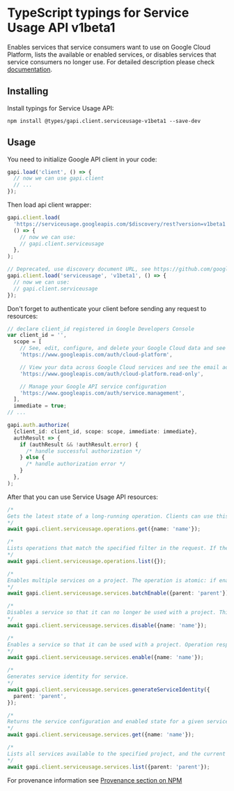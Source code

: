 # TypeScript typings for Service Usage API v1beta1

Enables services that service consumers want to use on Google Cloud Platform, lists the available or enabled services, or disables services that service consumers no longer use.
For detailed description please check [documentation](https://cloud.google.com/service-usage/).

## Installing

Install typings for Service Usage API:

```
npm install @types/gapi.client.serviceusage-v1beta1 --save-dev
```

## Usage

You need to initialize Google API client in your code:

```typescript
gapi.load('client', () => {
  // now we can use gapi.client
  // ...
});
```

Then load api client wrapper:

```typescript
gapi.client.load(
  'https://serviceusage.googleapis.com/$discovery/rest?version=v1beta1',
  () => {
    // now we can use:
    // gapi.client.serviceusage
  },
);
```

```typescript
// Deprecated, use discovery document URL, see https://github.com/google/google-api-javascript-client/blob/master/docs/reference.md#----gapiclientloadname----version----callback--
gapi.client.load('serviceusage', 'v1beta1', () => {
  // now we can use:
  // gapi.client.serviceusage
});
```

Don't forget to authenticate your client before sending any request to resources:

```typescript
// declare client_id registered in Google Developers Console
var client_id = '',
  scope = [
    // See, edit, configure, and delete your Google Cloud data and see the email address for your Google Account.
    'https://www.googleapis.com/auth/cloud-platform',

    // View your data across Google Cloud services and see the email address of your Google Account
    'https://www.googleapis.com/auth/cloud-platform.read-only',

    // Manage your Google API service configuration
    'https://www.googleapis.com/auth/service.management',
  ],
  immediate = true;
// ...

gapi.auth.authorize(
  {client_id: client_id, scope: scope, immediate: immediate},
  authResult => {
    if (authResult && !authResult.error) {
      /* handle successful authorization */
    } else {
      /* handle authorization error */
    }
  },
);
```

After that you can use Service Usage API resources: <!-- TODO: make this work for multiple namespaces -->

```typescript
/*
Gets the latest state of a long-running operation. Clients can use this method to poll the operation result at intervals as recommended by the API service.
*/
await gapi.client.serviceusage.operations.get({name: 'name'});

/*
Lists operations that match the specified filter in the request. If the server doesn't support this method, it returns `UNIMPLEMENTED`.
*/
await gapi.client.serviceusage.operations.list({});

/*
Enables multiple services on a project. The operation is atomic: if enabling any service fails, then the entire batch fails, and no state changes occur. Operation response type: `google.protobuf.Empty`
*/
await gapi.client.serviceusage.services.batchEnable({parent: 'parent'});

/*
Disables a service so that it can no longer be used with a project. This prevents unintended usage that may cause unexpected billing charges or security leaks. It is not valid to call the disable method on a service that is not currently enabled. Callers will receive a `FAILED_PRECONDITION` status if the target service is not currently enabled. Operation response type: `google.protobuf.Empty`
*/
await gapi.client.serviceusage.services.disable({name: 'name'});

/*
Enables a service so that it can be used with a project. Operation response type: `google.protobuf.Empty`
*/
await gapi.client.serviceusage.services.enable({name: 'name'});

/*
Generates service identity for service.
*/
await gapi.client.serviceusage.services.generateServiceIdentity({
  parent: 'parent',
});

/*
Returns the service configuration and enabled state for a given service.
*/
await gapi.client.serviceusage.services.get({name: 'name'});

/*
Lists all services available to the specified project, and the current state of those services with respect to the project. The list includes all public services, all services for which the calling user has the `servicemanagement.services.bind` permission, and all services that have already been enabled on the project. The list can be filtered to only include services in a specific state, for example to only include services enabled on the project.
*/
await gapi.client.serviceusage.services.list({parent: 'parent'});
```

For provenance information see [Provenance section on NPM](https://www.npmjs.com/package/@maxim_mazurok/gapi.client.serviceusage-v1beta1#Provenance:~:text=none-,Provenance,-Built%20and%20signed)
